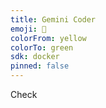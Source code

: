```yaml
---
title: Gemini Coder
emoji: 🦀
colorFrom: yellow
colorTo: green
sdk: docker
pinned: false
---
```


Check